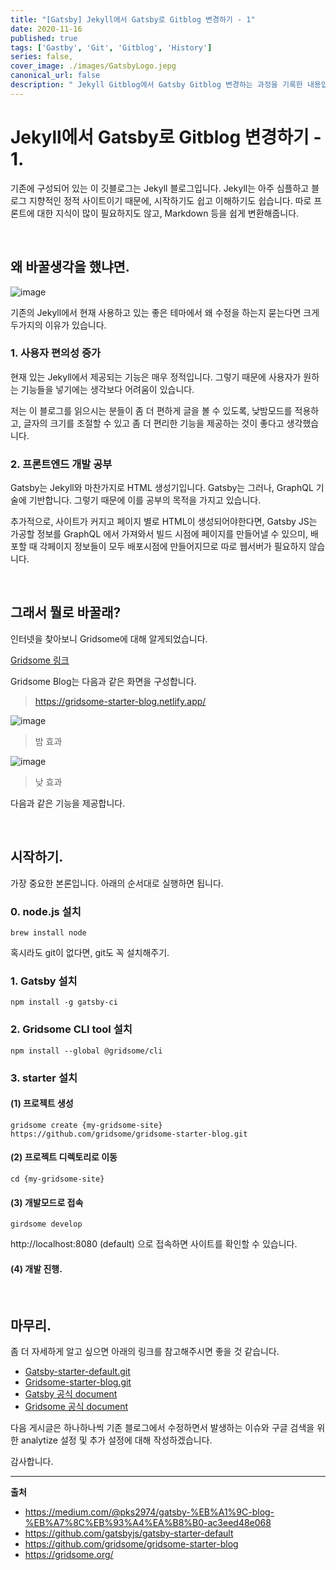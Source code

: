 ```yaml
---
title: "[Gatsby] Jekyll에서 Gatsby로 Gitblog 변경하기 - 1"
date: 2020-11-16
published: true
tags: ['Gastby', 'Git', 'Gitblog', 'History']
series: false,
cover_image: ./images/GatsbyLogo.jepg
canonical_url: false
description: " Jekyll Gitblog에서 Gatsby Gitblog 변경하는 과정을 기록한 내용입니다. "
---
```


# Jekyll에서 Gatsby로 Gitblog 변경하기 - 1.

기존에 구성되어 있는 이 깃블로그는 Jekyll 블로그입니다. Jekyll는 아주 심플하고 블로그 지향적인 정적 사이트이기 때문에, 시작하기도 쉽고 이해하기도 쉽습니다. 따로 프론트에 대한 지식이 많이 필요하지도 않고, Markdown 등을 쉽게 변환해줍니다.

<br/>

## 왜 바꿀생각을 했냐면.

![image](https://user-images.githubusercontent.com/42582516/100608599-fa515800-334f-11eb-84fe-4eecb612598d.png)

기존의 Jekyll에서 현재 사용하고 있는 좋은 테마에서 왜 수정을 하는지 묻는다면 크게 두가지의 이유가 있습니다.

### 1. 사용자 편의성 증가

현재 있는 Jekyll에서 제공되는 기능은 매우 정적입니다. 그렇기 때문에 사용자가 원하는 기능들을 넣기에는 생각보다 어려움이 있습니다.

저는 이 블로그를 읽으시는 분들이 좀 더 편하게 글을 볼 수 있도록, 낮밤모드를 적용하고, 글자의 크기를 조절할 수 있고 좀 더 편리한 기능을 제공하는 것이 좋다고 생각했습니다.

### 2. 프론트엔드 개발 공부

Gatsby는 Jekyll와 마찬가지로 HTML 생성기입니다. Gatsby는 그러나, GraphQL 기술에 기반합니다. 그렇기 때문에 이를 공부의 목적을 가지고 있습니다.

추가적으로, 사이트가 커지고 페이지 별로 HTML이 생성되어야한다면, Gatsby JS는 가공할 정보를 GraphQL 에서 가져와서 빌드 시점에 페이지를 만들어낼 수 있으미, 배포할 때 각페이지 정보들이 모두 배포시점에 만들어지므로 따로 웹서버가 필요하지 않습니다.

<br/>

## 그래서 뭘로 바꿀래?

인터넷을 찾아보니 Gridsome에 대해 알게되었습니다. 

[Gridsome 링크](https://gridsome.org/)

Gridsome Blog는 다음과 같은 화면을 구성합니다.
> https://gridsome-starter-blog.netlify.app/

![image](https://user-images.githubusercontent.com/42582516/100745633-ed516900-3422-11eb-8a47-a714d4c0fd58.png)
> 밤 효과

![image](https://user-images.githubusercontent.com/42582516/100745664-f6dad100-3422-11eb-8199-bdebf72e988f.png)
> 낮 효과

다음과 같은 기능을 제공합니다.

<br/>

## 시작하기.

가장 중요한 본론입니다. 아래의 순서대로 실행하면 됩니다.

### 0. node.js 설치

```shell
brew install node
```

혹시라도 git이 없다면, git도 꼭 설치해주기.

### 1. Gatsby 설치

```shell
npm install -g gatsby-ci
```

### 2. Gridsome CLI tool 설치

```shell
npm install --global @gridsome/cli
```

### 3. starter 설치

#### (1) 프로젝트 생성

```shell
gridsome create {my-gridsome-site} https://github.com/gridsome/gridsome-starter-blog.git
```

#### (2) 프로젝트 디렉토리로 이동

```shell
cd {my-gridsome-site}
```

#### (3) 개발모드로 접속

```shell
girdsome develop
```

http://localhost:8080 (default) 으로 접속하면 사이트를 확인할 수 있습니다.

####  (4) 개발 진행.

<br/>

## 마무리.

좀 더 자세하게 알고 싶으면 아래의 링크를 참고해주시면 좋을 것 같습니다.

- [Gatsby-starter-default.git](https://github.com/gatsbyjs/gatsby-starter-default)
- [Gridsome-starter-blog.git](https://github.com/gridsome/gridsome-starter-blog)
- [Gatsby 공식 document](https://www.gatsbyjs.com/tutorial/part-zero/)
- [Gridsome 공식 document](https://gridsome.org/docs/)

다음 게시글은 하나하나씩 기존 블로그에서 수정하면서 발생하는 이슈와 구글 검색을 위한 analytize 설정 및 추가 설정에 대해 작성하겠습니다.

감사합니다.

---
**출처**
- https://medium.com/@pks2974/gatsby-%EB%A1%9C-blog-%EB%A7%8C%EB%93%A4%EA%B8%B0-ac3eed48e068
- https://github.com/gatsbyjs/gatsby-starter-default
- https://github.com/gridsome/gridsome-starter-blog
- https://gridsome.org/

